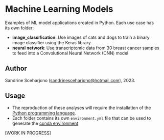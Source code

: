 # Machine Learning Models
Examples of ML model applications created in Python. Each use case has its own folder:
- **image_classification**: Use images of cats and dogs to train a binary image classifier using the Keras library.
- **neural network**: Use transcriptomic data from 30 breast cancer samples to feed into a Convolutional Neural Network (CNN) model.

## Author
Sandrine Soeharjono (sandrinesoeharjono@hotmail.com), 2023.

## Usage
- The reproduction of these analyses will require the installation of the [Python programming language](https://www.python.org/downloads/). 
- Each folder contains its own `environment.yml` file that can be used to generate the [conda environment]() 

[WORK IN PROGRESS]


